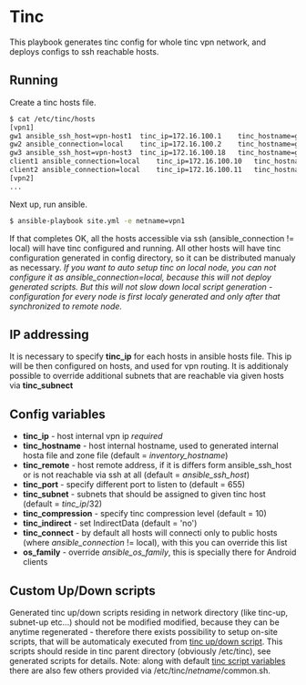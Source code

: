 # Tinc

This playbook generates tinc config for whole tinc vpn network, and deploys configs to ssh reachable hosts.

## Running

Create a tinc hosts file.

```bash
$ cat /etc/tinc/hosts
[vpn1]
gw1	ansible_ssh_host=vpn-host1	tinc_ip=172.16.100.1	tinc_hostname=gw1.in.domaim
gw2	ansible_connection=local	tinc_ip=172.16.100.2	tinc_hostname=gw2.in.domain	tinc_remote=gw2.some-dynamic-dns.org tinc_subnet='["172.16.100.2/32","192.168.11.0/24"]'
gw3	ansible_ssh_host=vpn-host3	tinc_ip=172.16.100.18	tinc_hostname=gw3.in.domain	tinc_subnet='172.16.100.16/29' tinc_port=1655
client1	ansible_connection=local	tinc_ip=172.16.100.10	tinc_hostname=client1.in.domain
client2 ansible_connection=local	tinc_ip=172.16.100.11	tinc_hostname=client2.in.domaim os_family=Android tinc_connect='["gw1","gw2"]'
[vpn2]
...

```

Next up, run ansible.

```bash
$ ansible-playbook site.yml -e netname=vpn1
```

If that completes OK, all the hosts accessible via ssh (ansible_connection != local) will have tinc configured and running. All other hosts will have tinc configuration generated in config
directory, so it can be distributed manualy as necessary.
*If you want to auto setup tinc on local node, you can not configure it as ansible_connection=local, because this will not deploy generated scripts. But this will not slow down local script
generation - configuration for every node is first localy generated and only after that synchronized to remote node.*

## IP addressing

It is necessary to specify **tinc_ip** for each hosts in ansible hosts file. This ip will be then configured on hosts, and used for vpn routing. It is additionaly possible to override additional
subnets that are reachable via given hosts via **tinc_subnect**

## Config variables

- **tinc_ip**		- host internal vpn ip *required*
- **tinc_hostname**	- host internal hostname, used to generated internal hosta file and zone file (default = *inventory_hostname*)
- **tinc_remote**	- host remote address, if it is differs form ansible_ssh_host or is not reachable via ssh at all (default = *ansible_ssh_host*)
- **tinc_port**		- specify different port to listen to (default = 655)
- **tinc_subnet**	- subnets that should be assigned to given tinc host (default = *tinc_ip*/32)
- **tinc_compression**	- specify tinc compression level (default = 10)
- **tinc_indirect**	- set IndirectData (default = 'no')
- **tinc_connect**	- by default all hosts will connecti only to public hosts (where *ansible_connection* != local), with this you can override this list
- **os_family**		- override *ansible_os_family*, this is specially there for Android clients

## Custom Up/Down scripts

Generated tinc up/down scripts residing in network directory (like tinc-up, subnet-up etc...) should not be modified modified, because they can be anytime
regenerated - therefore there exists possibility to setup on-site scripts, that will be automaticaly executed from [tinc up/down script](http://www.tinc-vpn.org/documentation/Scripts.html).
This scripts should reside in tinc parent directory (obviously /etc/tinc), see generated scripts for details.
Note: along with default [tinc script variables](http://www.tinc-vpn.org/documentation/Scripts.html) there are also few others provided via /etc/tinc/*netname*/common.sh.
